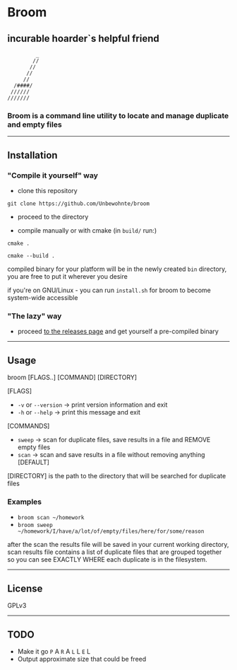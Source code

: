 # Broom
## incurable hoarder`s helpful friend

```
         _
        //
       // 
      //
     // 
  /####/
 //////
///////
```

### Broom is a command line utility to locate and manage duplicate and empty files

---

## Installation

### "Compile it yourself" way

- clone this repository 

`git clone https://github.com/Unbewohnte/broom`

- proceed to the directory

- compile manually or with cmake (in `build/` run:)

`cmake .`

`cmake --build .`

compiled binary for your platform will be in the newly created `bin` directory, you are free to put it 
wherever you desire

if you're on GNU/Linux - you can run `install.sh` for broom to become system-wide accessible 


### "The lazy" way

- proceed [to the releases page](https://github.com/Unbewohnte/broom/releases) and get yourself a pre-compiled binary


---

## Usage

broom [FLAGS..] [COMMAND] [DIRECTORY]

[FLAGS]

- `-v` or `--version` -> print version information and exit
- `-h` or `--help` -> print this message and exit

[COMMANDS]

- `sweep` -> scan for duplicate files, save results in a file and REMOVE empty files
- `scan` -> scan and save results in a file without removing anything [DEFAULT]


[DIRECTORY] is the path to the directory that will be searched for duplicate files

### Examples

- `broom scan ~/homework`
- `broom sweep ~/homework/I/have/a/lot/of/empty/files/here/for/some/reason`

after the scan the results file will be saved in your current working directory, scan results file contains
a list of duplicate files that are grouped together so you can see EXACTLY WHERE each duplicate is in the filesystem.

---

## License
GPLv3

---

## TODO
- Make it go  `P` A `R` A `L` L `E` L
- Output approximate size that could be freed